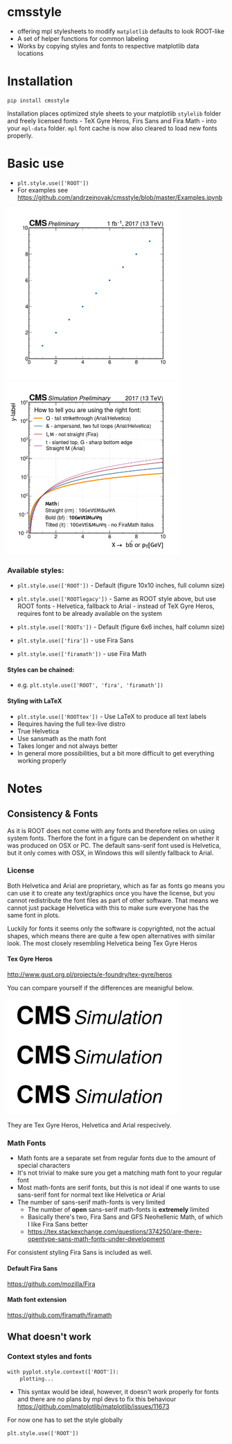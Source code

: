 # cmsstyle
- offering mpl stylesheets to modify `matplotlib` defaults to look ROOT-like
- A set of helper functions for common labeling
- Works by copying styles and fonts to respective matplotlib data locations

# Installation 
```
pip install cmsstyle
```
Installation places optimized style sheets to your matplotlib `stylelib` folder and freely licensed fonts - TeX Gyre Heros, Firs Sans and Fira Math - into your `mpl-data` folder. `mpl` font cache is now also cleared to load new fonts properly.

# Basic use
- `plt.style.use(['ROOT'])`
- For examples see https://github.com/andrzejnovak/cmsstyle/blob/master/Examples.ipynb

<p float="center">
  <img src="Example1.png" width="400" />
  <img src="Example2.png" width="400" /> 
</p>

### Available styles:

- `plt.style.use(['ROOT'])` - Default (figure 10x10 inches, full column size)
- `plt.style.use(['ROOTlegacy'])` - Same as ROOT style above, but use ROOT fonts - Helvetica, fallback to Arial - instead of TeX Gyre Heros, requires font to be already available on the system
- `plt.style.use(['ROOTs'])` - Default (figure 6x6 inches, half column size)
- `plt.style.use(['fira'])` - use Fira Sans 

- `plt.style.use(['firamath'])` - use Fira Math

#### Styles can be chained:
- e.g. `plt.style.use(['ROOT', 'fira', 'firamath'])`

#### Styling with LaTeX
- `plt.style.use(['ROOTtex'])` - Use LaTeX to produce all text labels
- Requires having the full tex-live distro
- True Helvetica 
- Use sansmath as the math font
- Takes longer and not always better
- In general more possibilities, but a bit more difficult to get everything working properly


# Notes

## Consistency \& Fonts
As it is ROOT does not come with any fonts and therefore relies on using system fonts. Therfore the font in a figure can be dependent on whether it was produced on OSX or PC. The default sans-serif font used is Helvetica, but it only comes with OSX, in Windows this will silently fallback to Arial.

### License
Both Helvetica and Arial are proprietary, which as far as fonts go means you can use it to create any text/graphics once you have the license, but you cannot redistribute the font files as part of other software. That means we cannot just package Helvetica with this to make sure everyone has the same font in plots.

Luckily for fonts it seems only the software is copyrighted, not the actual shapes, which means there are quite a few open alternatives with similar look. The most closely resembling Helvetica being Tex Gyre Heros

#### Tex Gyre Heros
http://www.gust.org.pl/projects/e-foundry/tex-gyre/heros

You can compare yourself if the differences are meanigful below.

<p float="center">
  <img src="FontComp.png" width="400" /> 
</p>

They are Tex Gyre Heros, Helvetica and Arial respecively.

### Math Fonts
- Math fonts are a separate set from regular fonts due to the amount of special characters
- It's not trivial to make sure you get a matching math font to your regular font
- Most math-fonts are serif fonts, but this is not ideal if one wants to use sans-serif font for normal text like Helvetica or Arial
- The number of sans-serif math-fonts is very limited 
 	- The number of **open** sans-serif math-fonts is **extremely** limited 
 	- Basically there's two, Fira Sans and GFS Neohellenic Math, of which I like Fira Sans better
 	- https://tex.stackexchange.com/questions/374250/are-there-opentype-sans-math-fonts-under-development

For consistent styling Fira Sans is included as well.
#### Default Fira Sans
https://github.com/mozilla/Fira
#### Math font extension
https://github.com/firamath/firamath

## What doesn't work

### Context styles and fonts
```
with pyplot.style.context(['ROOT']):
    plotting...
```    
- This syntax would be ideal, however, it doesn't work properly for fonts and there are no plans by mpl devs to fix this behaviour https://github.com/matplotlib/matplotlib/issues/11673

For now one has to set the style globally
```
plt.style.use(['ROOT'])
```